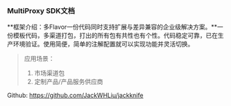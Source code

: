 ### MultiProxy SDK文档

**框架介绍：多Flavor一份代码同时支持扩展与差异兼容的企业级解决方案。**一份模板代码，多渠道打包，打出的所有包有共性也有个性。代码稳定可靠，已在生产环境验证。使用简便，简单的注解配置就可以实现功能并灵活切换。

> 应用场景：
>
> 1. 市场渠道包
> 2. 定制产品/产品服务供应商



Github: https://github.com/JackWHLiu/jackknife
